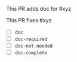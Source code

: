<!--

### Contribution Checklist
  
  - PR title format should be *[type][component] summary*. For details, see *[Guideline - Pulsar PR Naming Convention](https://pulsar.apache.org/contribute/develop-semantic-title/)*. 

-->

<!-- Either this PR adds a doc for a code PR, -->

This PR adds doc for #xyz

<!-- or fixes a doc issue -->

This PR fixes #xyz 

<!-- DO NOT REMOVE THIS SECTION. CHECK THE PROPER BOX ONLY. -->

- [ ] `doc` <!-- Your PR contains doc changes. Please attach the local preview screenshots (run `./preview.sh` at root path) to your PR description, or else your PR might not get merged. -->
- [ ] `doc-required` <!-- Your PR changes impact docs and you will update later -->
- [ ] `doc-not-needed` <!-- Your PR changes do not impact docs -->
- [ ] `doc-complete` <!-- Docs have been already added -->
